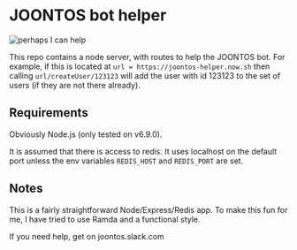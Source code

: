 # JOONTOS bot helper

![perhaps I can help](https://media.giphy.com/media/14jQC2AONxNBHq/giphy.gif)

This repo contains a node server, with routes to help the JOONTOS bot. For example, if this is located at `url = https://joontos-helper.now.sh` then calling `url/createUser/123123` will add the user with id 123123 to the set of users (if they are not there already).

## Requirements

Obviously Node.js (only tested on v6.9.0).

It is assumed that there is access to redis. It uses localhost on the default port unless the env variables `REDIS_HOST` and `REDIS_PORT` are set.

## Notes

This is a fairly straightforward Node/Express/Redis app. To make this fun for me, I have tried to use Ramda and a functional style.

If you need help, get on joontos.slack.com
